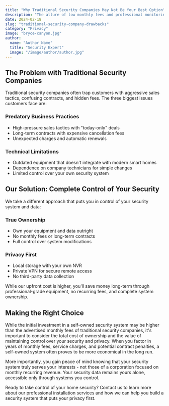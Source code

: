 ```yaml
---
title: "Why Traditional Security Companies May Not Be Your Best Option"
description: "The allure of low monthly fees and professional monitoring draws many homeowners to well-known security brands. Yet beneath these attractive offers lie hidden costs, restrictive contracts, and privacy concerns that only become apparent once you're locked in."
date: 2024-02-18
slug: "traditional-security-company-drawbacks"
category: "Privacy"
image: "bryce-canyon.jpg"
author:
  name: "Author Name"
  title: "Security Expert"
  image: "/image/author/author.jpg"
---
```


## The Problem with Traditional Security Companies

Traditional security companies often trap customers with aggressive sales tactics, confusing contracts, and hidden fees. The three biggest issues customers face are:

### Predatory Business Practices
- High-pressure sales tactics with "today-only" deals
- Long-term contracts with expensive cancellation fees
- Unexpected charges and automatic renewals

### Technical Limitations
- Outdated equipment that doesn't integrate with modern smart homes
- Dependence on company technicians for simple changes
- Limited control over your own security system

## Our Solution: Complete Control of Your Security

We take a different approach that puts you in control of your security system and data:

### True Ownership
- Own your equipment and data outright
- No monthly fees or long-term contracts
- Full control over system modifications

### Privacy First
- Local storage with your own NVR
- Private VPN for secure remote access
- No third-party data collection

While our upfront cost is higher, you'll save money long-term through professional-grade equipment, no recurring fees, and complete system ownership.

## Making the Right Choice

While the initial investment in a self-owned security system may be higher than the advertised monthly fees of traditional security companies, it's important to consider the total cost of ownership and the value of maintaining control over your security and privacy. When you factor in years of monthly fees, service charges, and potential contract penalties, a self-owned system often proves to be more economical in the long run.

More importantly, you gain peace of mind knowing that your security system truly serves your interests - not those of a corporation focused on monthly recurring revenue. Your security data remains yours alone, accessible only through systems you control.

Ready to take control of your home security? Contact us to learn more about our professional installation services and how we can help you build a security system that puts your privacy first.
